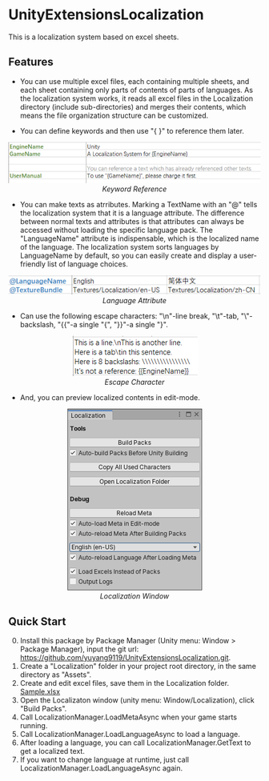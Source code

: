 # UnityExtensionsLocalization
This is a localization system based on excel sheets.

## Features
- You can use multiple excel files, each containing multiple sheets, and each sheet containing only parts of contents of parts of   languages. As the localization system works, it reads all excel files in the Localization directory (include sub-directories) and merges their contents, which means the file organization structure can be customized.

- You can define keywords and then use "{ }" to reference them later.
<p align="center">
  <img src="Documentation~/KeywordReference.png"><br>
   <em>Keyword Reference</em>
</p>

- You can make texts as atrributes. Marking a TextName with an "@" tells the localization system that it is a language attribute. The difference between normal texts and attributes is that attributes can always be accessed without loading the specific language pack. The "LanguageName" attribute is indispensable, which is the localized name of the language. The localization system sorts languages by LanguageName by default, so you can easily create and display a user-friendly list of language choices.
<p align="center">
  <img src="Documentation~/LanguageAttribute.png"><br>
   <em>Language Attribute</em>
</p>

- Can use the following escape characters: "\n"-line break, "\t"-tab, "\\"-backslash, "{{"-a single "{", "}}"-a single "}".
<p align="center">
  <img src="Documentation~/EscapeCharacter.png"><br>
   <em>Escape Character</em>
</p>

- And, you can preview localized contents in edit-mode.
<p align="center">
  <img src="Documentation~/LocalizationWindow.png"><br>
   <em>Localization Window</em>
</p>

## Quick Start
0. Install this package by Package Manager (Unity menu: Window > Package Manager), input the git url: https://github.com/yuyang9119/UnityExtensionsLocalization.git.
1. Create a "Localization" folder in your project root directory, in the same directory as "Assets".
2. Create and edit excel files, save them in the Localization folder. [Sample.xlsx](Documentation~/Sample.xlsx)
3. Open the Localizaton window (unity menu: Window/Localization), click "Build Packs".
4. Call LocalizationManager.LoadMetaAsync when your game starts running.
5. Call LocalizationManager.LoadLanguageAsync to load a language.
6. After loading a language, you can call LocalizationManager.GetText to get a localized text.
7. If you want to change language at runtime, just call LocalizationManager.LoadLanguageAsync again.
